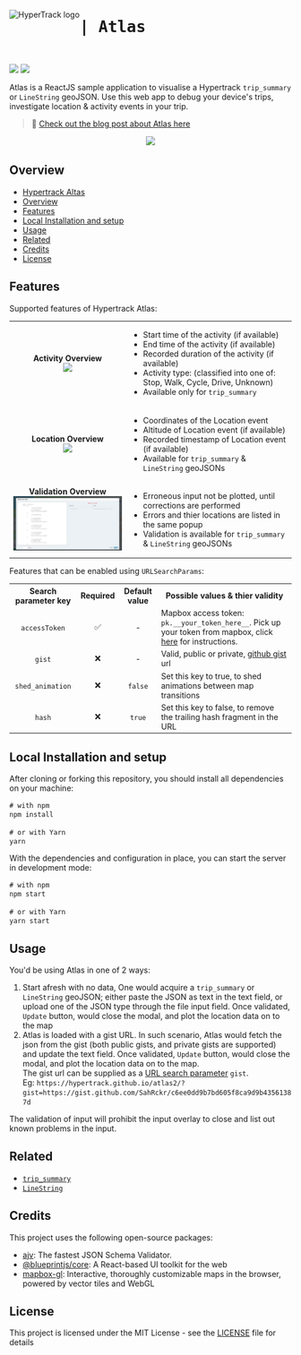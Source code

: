 <div style="display: flex; align-items: center">
  <img src="https://www.hypertrack.com/green.eeca143346e01b96d600.svg" alt="HyperTrack logo" title="HyperTrack" align="left" style="marmargin-right: 0.5rem" height="40" />
  <h1 align="left" style="font-family: monospace;"> | Atlas </h1> 
</div>
<br/>

![](https://img.shields.io/david/hypertrack/atlas2?style=flat-square) ![](https://img.shields.io/github/license/hypertrack/atlas2?style=flat-square)

Atlas is a ReactJS sample application to visualise a Hypertrack `trip_summary` or `LineString` geoJSON. Use this web app to debug your device's trips, investigate location & activity events in your trip.

> 💬 [Check out the blog post about Atlas here](__BLOG_POST_LINK_HERE__)

<p align="center">
  <img src="public/atlas_demo.gif" />
</p>

## Overview

- [Hypertrack Altas](#ht-atlas)
- [Overview](#overview)
- [Features](#features)
- [Local Installation and setup](#installation-and-setup)
- [Usage](#usage)
- [Related](#related)
- [Credits](#credits)
- [License](#license)

## Features

Supported features of Hypertrack Atlas:

<table>
  <tr>
    <td align="center"><b>Activity Overview</b><br /><img src="public/activity_peek.png" width="350"/></td>
    <td><ul>    
      <li>Start time of the activity (if available)</li>
      <li>End time of the activity (if available)</li>
      <li>Recorded duration of the activity (if available)</li>
      <li>Activity type: (classified into one of: Stop, Walk, Cycle, Drive, Unknown)</li>
      <li>Available only for <code>trip_summary</code></li>
    </ul></td>
  </tr>
  <tr>
    <td align="center"><b>Location Overview</b><br /><img src="public/location_peek.png" width="350"/></td>
    <td><ul>
      <li>Coordinates of the Location event</li>
      <li>Altitude of Location event (if available)</li>
      <li>Recorded timestamp of Location event (if available)</li>
      <li>Available for <code>trip_summary</code> & <code>LineString</code> geoJSONs</li>
    </ul></td>
  </tr>
  <tr>
    <td align="center"><b>Validation Overview</b><br /><img src="public/linestring_data_validation.png" width="350"/></td>
    <td><ul>
      <li>Erroneous input not be plotted, until corrections are performed</li>
      <li>Errors and thier locations are listed in the same popup</li>
      <li>Validation is available for <code>trip_summary</code> & <code>LineString</code> geoJSONs</li>
    </ul></td>
  </tr>
</table>

Features that can be enabled using `URLSearchParams`:

<table>
  <tr>
    <th>Search parameter key</th>
    <th>Required</th>
    <th>Default value</th>
    <th>Possible values & thier validity</th>
  </tr>
  <tr>
    <td align="center"><code>accessToken</code></td>
    <td align="center">✅</td>
    <td align="center">-</td>
    <td>
      Mapbox access token: <code>pk.__your_token_here__</code>. Pick up your token from mapbox, click <a href="https://docs.mapbox.com/accounts/overview/tokens/#mapbox-account-dashboard">here</a> for instructions.
    </td>
  </tr>
  <tr>
    <td align="center"><code>gist</code></td>
    <td align="center">❌</td>
    <td align="center">-</td>
    <td>Valid, public or private, <a href="https://help.github.com/en/github/writing-on-github/creating-gists#creating-a-gist">github gist</a> url</td>
  </tr>
  <tr>
    <td align="center"><code>shed_animation</code></td>
    <td align="center">❌</td>
    <td align="center"><code>false</code></td>
    <td>Set this key to true, to shed animations between map transitions</td>
  </tr>
  <tr>
    <td align="center"><code>hash</code></td>
    <td align="center">❌</td>
    <td align="center"><code>true</code></td>
    <td>Set this key to false, to remove the trailing hash fragment in the URL</td>
  </tr>
</table>

## Local Installation and setup

After cloning or forking this repository, you should install all dependencies on your machine:

```shell
# with npm
npm install

# or with Yarn
yarn
```

With the dependencies and configuration in place, you can start the server in development mode:

```shell
# with npm
npm start

# or with Yarn
yarn start
```

## Usage

You'd be using Atlas in one of 2 ways:

1. Start afresh with no data, One would acquire a `trip_summary` or `LineString` geoJSON; either paste the JSON as text in the text field, or upload one of the JSON type through the file input field. Once validated, `Update` button, would close the modal, and plot the location data on to the map
2. Atlas is loaded with a gist URL. In such scenario, Atlas would fetch the json from the gist (both public gists, and private gists are supported) and update the text field. Once validated, `Update` button, would close the modal, and plot the location data on to the map. <br/> The gist url can be supplied as a [URL search parameter](https://developer.mozilla.org/en-US/docs/Web/API/URLSearchParams) `gist`. <br/> Eg: `https://hypertrack.github.io/atlas2/?gist=https://gist.github.com/SahRckr/c6ee0dd9b7bd605f8ca9d9b43561387d`

The validation of input will prohibit the input overlay to close and list out known problems in the input.

## Related

- [`trip_summary`](https://docs.hypertrack.com/#guides-apis-usage-trips-review-trip-summaries)
- [`LineString`](https://tools.ietf.org/html/rfc7946#section-3.1.4)

## Credits

This project uses the following open-source packages:

- [ajv](https://github.com/epoberezkin/ajv): The fastest JSON Schema Validator.
- [@blueprintjs/core](https://github.com/palantir/blueprint): A React-based UI toolkit for the web
- [mapbox-gl](https://github.com/mapbox/mapbox-gl-js): Interactive, thoroughly customizable maps in the browser, powered by vector tiles and WebGL

## License

This project is licensed under the MIT License - see the [LICENSE](LICENSE) file for details
